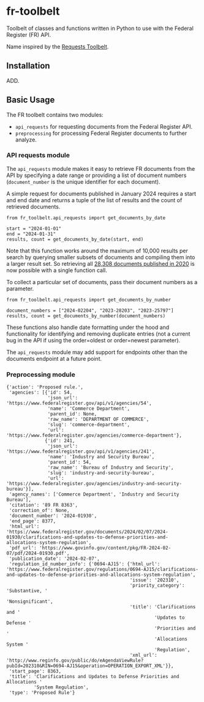 # fr-toolbelt

Toolbelt of classes and functions written in Python to use with the Federal Register (FR) API.

Name inspired by the [Requests Toolbelt](https://github.com/requests/toolbelt).

## Installation

ADD.

## Basic Usage

The FR toolbelt contains two modules:

- `api_requests` for requesting documents from the Federal Register API.
- `preprocessing` for processing Federal Register documents to further analyze.

### API requests module

The `api_requests` module makes it easy to retrieve FR documents from the API by specifying a date range or providing a list of document numbers (`document_number` is the unique identifier for each document).

A simple request for documents published in January 2024 requires a start and end date and returns a tuple of the list of results and the count of retrieved documents.

```{python}
from fr_toolbelt.api_requests import get_documents_by_date

start = "2024-01-01"
end = "2024-01-31"
results, count = get_documents_by_date(start, end)

```

Note that this function works around the maximum of 10,000 results per search by querying smaller subsets of documents and compiling them into a larger result set. So retrieving all [28,308 documents published in 2020](https://www.federalregister.gov/api/v1/documents.json?conditions[publication_date][year]=2020&per_page=1000) is now possible with a single function call.

To collect a particular set of documents, pass their document numbers as a parameter.

```{python}
from fr_toolbelt.api_requests import get_documents_by_number

document_numbers = ["2024-02204", "2023-28203", "2023-25797"]
results, count = get_documents_by_number(document_numbers)

```

These functions also handle date formatting under the hood and functionality for identifying and removing duplicate entries (not a current bug in the API if using the order=oldest or order=newest parameter).

The `api_requests` module may add support for endpoints other than the documents endpoint at a future point.

### Preprocessing module

```{json}
{'action': 'Proposed rule.',
 'agencies': [{'id': 54,
               'json_url': 'https://www.federalregister.gov/api/v1/agencies/54',
               'name': 'Commerce Department',
               'parent_id': None,
               'raw_name': 'DEPARTMENT OF COMMERCE',
               'slug': 'commerce-department',
               'url': 'https://www.federalregister.gov/agencies/commerce-department'},
              {'id': 241,
               'json_url': 'https://www.federalregister.gov/api/v1/agencies/241',
               'name': 'Industry and Security Bureau',
               'parent_id': 54,
               'raw_name': 'Bureau of Industry and Security',
               'slug': 'industry-and-security-bureau',
               'url': 'https://www.federalregister.gov/agencies/industry-and-security-bureau'}],
 'agency_names': ['Commerce Department', 'Industry and Security Bureau'],
 'citation': '89 FR 8363',
 'correction_of': None,
 'document_number': '2024-01930',
 'end_page': 8377,
 'html_url': 'https://www.federalregister.gov/documents/2024/02/07/2024-01930/clarifications-and-updates-to-defense-priorities-and-allocations-system-regulation',
 'pdf_url': 'https://www.govinfo.gov/content/pkg/FR-2024-02-07/pdf/2024-01930.pdf',
 'publication_date': '2024-02-07',
 'regulation_id_number_info': {'0694-AJ15': {'html_url': 'https://www.federalregister.gov/regulations/0694-AJ15/clarifications-and-updates-to-defense-priorities-and-allocations-system-regulation',
                                             'issue': '202310',
                                             'priority_category': 'Substantive, '
                                                                  'Nonsignificant',
                                             'title': 'Clarifications and '
                                                      'Updates to Defense '
                                                      'Priorities and '
                                                      'Allocations System '
                                                      'Regulation',
                                             'xml_url': 'http://www.reginfo.gov/public/do/eAgendaViewRule?pubId=202310&RIN=0694-AJ15&operation=OPERATION_EXPORT_XML'}},
 'start_page': 8363,
 'title': 'Clarifications and Updates to Defense Priorities and Allocations '
          'System Regulation',
 'type': 'Proposed Rule'}
```

